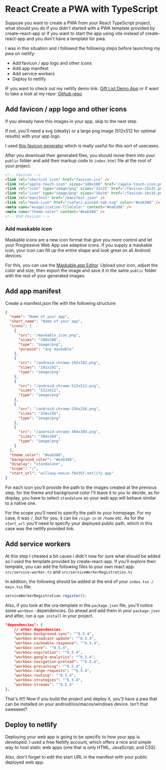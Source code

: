 # React Create a PWA with TypeScript

Suppose you want to create a PWA from your React TypeScript project, what should you do if you didn't started with a PWA template provided by create-react-app or if you want to start the app using vite instead of create-react-app and you don't have a template for pwa.

I was in this situation and I followed the following steps before launching my pwa on netlify:

- Add favicon / app logo and other icons
- Add app manifest
- Add service workers
- Deploy to netlify

IF you want to check out my netlify demo link: [Gift List Demo App](https://willowy-moxie-f6e35f.netlify.app/) or if want to take a look at my repo: [Github repo](https://github.com/davidschinteie/giftlist)

## Add favicon / app logo and other icons

If you already have this images in your app, skip to the next step.

If not, you'll need a svg (ideally) or a large png image (512x512 for optimal results) with your app logo.

I used [this favicon generator](https://realfavicongenerator.net/) which is really useful for this sort of usecases.

After you download their generated files, you should move them into your `public` folder and add their markup code to `index.html` file at the root of your project.

```html
<!-- Favicon -->
<link rel="shortcut icon" href="favicon.ico" />
<link rel="apple-touch-icon" sizes="180x180" href="/apple-touch-icon.png" />
<link rel="icon" type="image/png" sizes="32x32" href="/favicon-32x32.png" />
<link rel="icon" type="image/png" sizes="16x16" href="/favicon-16x16.png" />
<link rel="manifest" href="/manifest.json" />
<link rel="mask-icon" href="/safari-pinned-tab.svg" color="#eab308" />
<meta name="msapplication-TileColor" content="#eab308" />
<meta name="theme-color" content="#eab308" />
<!-- End Favicon -->
```

### Add maskable icon

Maskable icons are a new icon format that give you more control and let your Progressive Web App use adaptive icons. If you supply a maskable icon, your icon can fill up the entire shape and look great on all Android devices.

For this, you can use the [Maskable.app Editor](https://maskable.app/editor). Upload your icon, adjust the color and size, then export the image and save it in the same `public` folder with the rest of your generated images.

## Add app manifest

Create a manifest.json file with the following structure:

```json
{
  "name": "Name of your app",
  "short_name": "Name of your app",
  "icons": [
    {
      "src": "/maskable_icon.png",
      "sizes": "200x200",
      "type": "image/png",
      "purpose": "any maskable"
    },
    {
      "src": "/android-chrome-192x192.png",
      "sizes": "192x192",
      "type": "image/png"
    },
    {
      "src": "/android-chrome-512x512.png",
      "sizes": "512x512",
      "type": "image/png"
    },
    {
      "src": "/android-chrome-256x256.png",
      "sizes": "256x256",
      "type": "image/png"
    },
    {
      "src": "/android-chrome-384x384.png",
      "sizes": "384x384",
      "type": "image/png"
    }
  ],
  "theme_color": "#eab308",
  "background_color": "#eab308",
  "display": "standalone",
  "scope": "/",
  "start_url": "willowy-moxie-f6e35f.netlify.app"
}
```

For each icon you'll provide the path to the images created at the previous step, for the theme and background color I'll leave it to you to decide, as for display, you have to select `standalone` so your web app will behave similar to a native one.

For the scope you'll need to specify the path to your homepage. For my case, it was `/`, but for you, it can be `/sign-in` or `/home` etc. As for the `start_url` you'll need to specify your deployed public path, which in this case was the netlify provided link.

## Add service workers

At this step I cheated a bit cause I didn't now for sure what should be added so I used the template provided by create-react-app. If you'll explore their template, you can add the following files to your own react app: `src/service-worker.ts` and `src/serviceWorkerRegistration.ts`

In addition, the following should be added at the end of your `index.tsx / main.tsx` file:

```ts
serviceWorkerRegistration.register();
```

Also, if you look at the cra-template in the `package.json` file, you'll notice some `workbox-` dependencies. Go ahead and add them in your `package.json` and after, run a `npm install` in your project.

```json
"dependencies": {
    // other dependencies
    "workbox-background-sync": "^6.5.4",
    "workbox-broadcast-update": "^6.5.4",
    "workbox-cacheable-response": "^6.5.4",
    "workbox-core": "^6.5.4",
    "workbox-expiration": "^6.5.4",
    "workbox-google-analytics": "^6.5.4",
    "workbox-navigation-preload": "^6.5.4",
    "workbox-precaching": "^6.5.4",
    "workbox-range-requests": "^6.5.4",
    "workbox-routing": "^6.5.4",
    "workbox-strategies": "^6.5.4",
    "workbox-streams": "^6.5.4"
},
```

That's it!!! Now if you build the project and deploy it, you'll have a pwa that can be installed on your android/ios/macos/windows device. Isn't that sweeeeet?

## Deploy to netlify

Deploying your web app is going to be specific to how your app is developed. I used a free Netlify account, which offers a nice and simple way to host static web apps (one that is only HTML, JavaScript, and CSS).

Also, don't forget to edit the start URL in the manifest with your public deployed web app.
